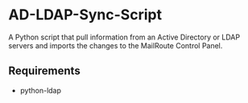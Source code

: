 AD-LDAP-Sync-Script
===================

A Python script that pull information from an Active Directory or LDAP servers and imports the changes to the MailRoute Control Panel.

Requirements
------------

* python-ldap
